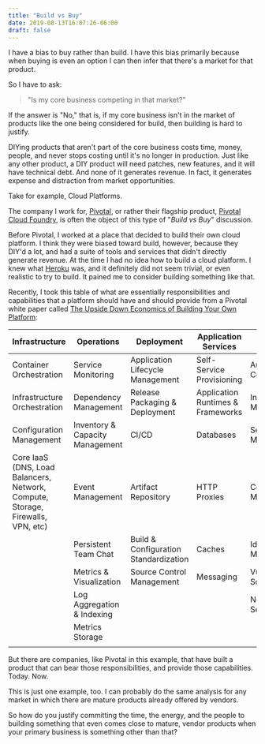 ```yaml
---
title: "Build vs Buy"
date: 2019-08-13T16:07:26-06:00
draft: false
---
```


I have a bias to buy rather than build. I have this bias primarily because when buying is even an option I can then infer that there's a market for that product.

So I have to ask:

> "Is my core business competing in that market?"

If the answer is "No," that is, if my core business isn't in the market of products like the one being considered for build, then building is hard to justify.

DIYing products that aren't part of the core business costs time, money, people, and never stops costing until it's no longer in production. Just like any other product, a DIY product will need patches, new features, and it will have technical debt. And none of it generates revenue. In fact, it generates expense and distraction from market opportunities.

Take for example, Cloud Platforms.

The company I work for, [Pivotal](https://pivotal.io/), or rather their flagship product, [Pivotal Cloud Foundry](https://pivotal.io/platform), is often the object of this type of "_Build vs Buy_" discussion.

Before Pivotal, I worked at a place that decided to build their own cloud platform. I think they were biased toward build, however, because they DIY'd a lot, and had a suite of tools and services that didn't directly generate revenue. At the time I had no idea how to build a cloud platform. I knew what [Heroku](https://www.heroku.com/) was, and it definitely did not seem trivial, or even realistic to try to build. It pained me to consider building something like that.

Recently, I took this table of what are essentially responsibilities and capabilities that a platform should have and should provide from a Pivotal white paper called [The Upside Down Economics of Building Your Own Platform](https://content.pivotal.io/white-papers/the-upside-down-economics-of-building-your-own-platform):

| Infrastructure                                                                  | Operations                      | Deployment                            | Application Services              | Security               |
|---------------------------------------------------------------------------------|---------------------------------|---------------------------------------|-----------------------------------|------------------------|
| Container Orchestration                                                         | Service Monitoring              | Application Lifecycle Management      | Self-Service Provisioning         | Audit & Compliance     |
| Infrastructure Orchestration                                                    | Dependency Management           | Release Packaging & Deployment        | Application Runtimes & Frameworks | Incident Management    |
| Configuration Management                                                        | Inventory & Capacity Management | CI/CD                                 | Databases                         | Secrets Management     |
| Core IaaS (DNS, Load Balancers, Network, Compute, Storage, Firewalls, VPN, etc) | Event Management                | Artifact Repository                   | HTTP Proxies                      | Certificate Management |
|                                                                                 | Persistent Team Chat            | Build & Configuration Standardization | Caches                            | Identity Management    |
|                                                                                 | Metrics & Visualization         | Source Control Management             | Messaging                         | Vulnerability Scanning |
|                                                                                 | Log Aggregation & Indexing      |                                       |                                   | Network Security       |
|                                                                                 | Metrics Storage                 |                                       |                                   |                        |
|                                                                                 |                                 |                                       |                                   |                        |

But there are companies, like Pivotal in this example, that have built a product that can bear those responsibilities, and provide those capabilities. Today. Now.

This is just one example, too. I can probably do the same analysis for any market in which there are mature products already offered by vendors.

So how do you justify committing the time, the energy, and the people to building something that even comes close to mature, vendor products when your primary business is something other than that?

